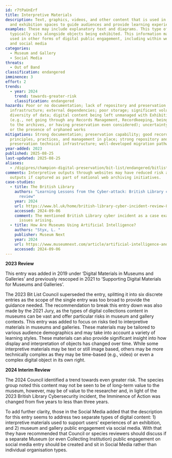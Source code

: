 ```yaml
---
id: r7tPaUnErf
title: Interpretive Materials
description: Text, graphics, videos, and other content that is used in gallery
  and exhibition spaces to guide audiences and provide learning experiences.
examples: These may include explanatory text and diagrams. This type of content
  typically sits alongside objects being exhibited. This information may also be
  used in other forms of digital public engagement, including within websites
  and social media
categories:
  - Museum and Gallery
  - Social Media
threats:
  - Out of Band
classification: endangered
imminence: 3
effort: 2
trends:
  - year: 2024
    trend: towards-greater-risk
    classification: endangered
hazards: Poor or no documentation; lack of repository and preservation
  infrastructure; external dependencies; poor storage; significant volumes or
  diversity of data; digital content being left unmanaged with Exhibitions teams
  (e.g., not going through any Records Management, Recordkeeping, being passed
  to the archives, or having preservation even considered); uncertainty over IPR
  or the presence of orphaned works
mitigations: Strong documentation; preservation capability; good recordkeeping
  principles, practices, and management in place; strong repository and
  preservation technical infrastructure; well-developed migration pathways
year-added: 2023
published: 2025-08-25
last-updated: 2025-08-25
aliases:
  - /digipres/champion-digital-preservation/bit-list/endangered/bitlist-interpretive-materials
comments: Interpretive outputs through websites may have reduced risk as web
  outputs if captured as part of national web archiving initiatives.
case-studies:
  - title: The British Library
    authors: "Learning Lessons from the Cyber-attack: British Library cyber incident
      review"
    year: 2024
    url: https://www.bl.uk/home/british-library-cyber-incident-review-8-march-2024.pdf/
    accessed: 2024-09-06
    comment: The mentioned British Library cyber incident as a case example of
      issues arising.
  - title: How Are Museums Using Artificial Intelligence?
    authors: "Styx, L. "
    publisher: Museum Next
    year: 2024
    url: https://www.museumnext.com/article/artificial-intelligence-and-the-future-of-museums/
    accessed: 2024-09-06
---
```

**2023 Review**

This entry was added in 2019 under ‘Digital Materials in Museums and Galleries’ and previously rescoped in 2021 to ‘Supporting Digital Materials for Museums and Galleries’.

The 2023 Bit List Council superseded the entry, splitting it into six discrete entries as the scope of the single entry was too broad to provide the guidance needed. The recommendation to break this entry down was also made by the 2021 Jury, as the types of digital collections content in museums can be vast and offer particular risks in museum and gallery contexts. This entry was added to focus on risks tied to interpretive materials in museums and galleries. These materials may be tailored to various audience demographics and may take into account a variety of learning styles. These materials can also provide significant insight into how display and interpretation of objects has changed over time. While some interpretive materials may be text or still image based, others may be more technically complex as they may be time-based (e.g., video) or even a complex digital object in its own right.

**2024 Interim Review**

The 2024 Council identified a trend towards even greater risk. The species group noted this content may not be seen to be of long-term value to the museum, however, may be of value to the researcher and, in light of the 2023 British Library Cybersecurity incident, the Imminence of Action was changed from five years to less than three years.

To add further clarity, those in the Social Media added that the description for this entry seems to address two separate types of digital content: 1) interpretive materials used to support users’ experiences of an exhibition, and 2) museum and gallery public engagement via social media. With that they have recommended that Council or species reviewers should discuss if a separate Museum (or even Collecting Institution) public engagement on social media entry should be created and sit in Social Media rather than individual organisation types.
